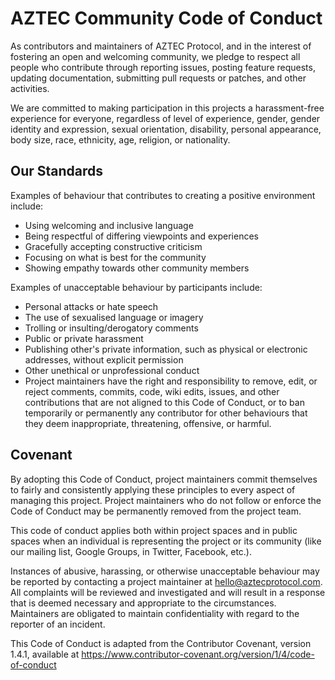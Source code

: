 # AZTEC Community Code of Conduct

As contributors and maintainers of AZTEC Protocol, and in the interest of fostering an open and welcoming community, we pledge to respect all people who contribute through reporting issues, posting feature requests, updating documentation, submitting pull requests or patches, and other activities.

We are committed to making participation in this projects a harassment-free experience for everyone, regardless of level of experience, gender, gender identity and expression, sexual orientation, disability, personal appearance, body size, race, ethnicity, age, religion, or nationality.

## Our Standards

Examples of behaviour that contributes to creating a positive environment include:

-   Using welcoming and inclusive language
-   Being respectful of differing viewpoints and experiences
-   Gracefully accepting constructive criticism
-   Focusing on what is best for the community
-   Showing empathy towards other community members

Examples of unacceptable behaviour by participants include:

-   Personal attacks or hate speech
-   The use of sexualised language or imagery
-   Trolling or insulting/derogatory comments
-   Public or private harassment
-   Publishing other's private information, such as physical or electronic addresses, without explicit permission
-   Other unethical or unprofessional conduct
-   Project maintainers have the right and responsibility to remove, edit, or reject comments, commits, code, wiki edits, issues, and other contributions that are not aligned to this Code of Conduct, or to ban temporarily or permanently any contributor for other behaviours that they deem inappropriate, threatening, offensive, or harmful.

## Covenant

By adopting this Code of Conduct, project maintainers commit themselves to fairly and consistently applying these principles to every aspect of managing this project. Project maintainers who do not follow or enforce the Code of Conduct may be permanently removed from the project team.

This code of conduct applies both within project spaces and in public spaces when an individual is representing the project or its community (like our mailing list, Google Groups, in Twitter, Facebook, etc.).

Instances of abusive, harassing, or otherwise unacceptable behaviour may be reported by contacting a project maintainer at hello@aztecprotocol.com. All complaints will be reviewed and investigated and will result in a response that is deemed necessary and appropriate to the circumstances. Maintainers are obligated to maintain confidentiality with regard to the reporter of an incident.

This Code of Conduct is adapted from the Contributor Covenant, version 1.4.1, available at https://www.contributor-covenant.org/version/1/4/code-of-conduct
